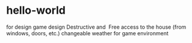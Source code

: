  # hello-world
for design game
design Destructive and  Free access to the house (from windows, doors, etc.) 
changeable weather for game environment
